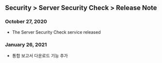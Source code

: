 ## Security > Server Security Check > Release Note

### October 27, 2020
* The Server Security Check service released

### January 26, 2021
* 통합 보고서 다운로드 기능 추가
